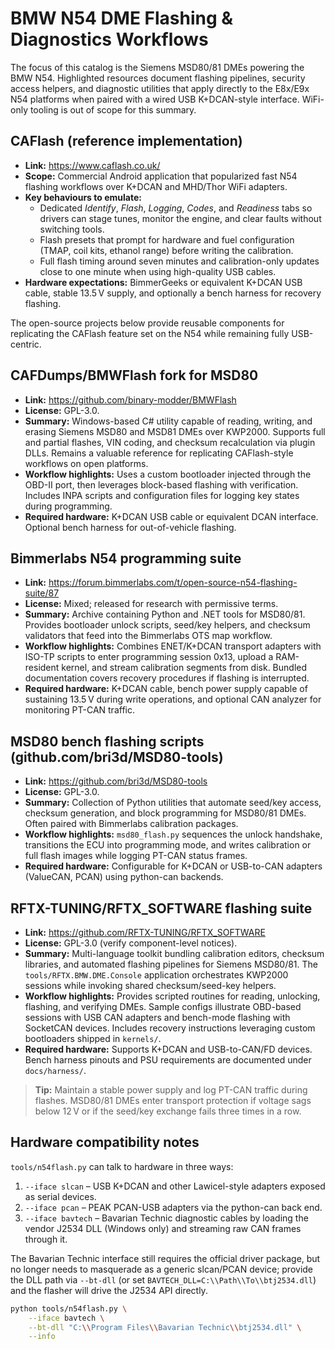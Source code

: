 # BMW N54 DME Flashing & Diagnostics Workflows

The focus of this catalog is the Siemens MSD80/81 DMEs powering the BMW N54.
Highlighted resources document flashing pipelines, security access helpers, and
diagnostic utilities that apply directly to the E8x/E9x N54 platforms when
paired with a wired USB K+DCAN-style interface. WiFi-only tooling is out of
scope for this summary.

## CAFlash (reference implementation)
- **Link:** https://www.caflash.co.uk/
- **Scope:** Commercial Android application that popularized fast N54 flashing
  workflows over K+DCAN and MHD/Thor WiFi adapters.
- **Key behaviours to emulate:**
  - Dedicated *Identify*, *Flash*, *Logging*, *Codes*, and *Readiness* tabs so
    drivers can stage tunes, monitor the engine, and clear faults without
    switching tools.
  - Flash presets that prompt for hardware and fuel configuration (TMAP, coil
    kits, ethanol range) before writing the calibration.
  - Full flash timing around seven minutes and calibration-only updates close to
    one minute when using high-quality USB cables.
- **Hardware expectations:** BimmerGeeks or equivalent K+DCAN USB cable, stable
  13.5 V supply, and optionally a bench harness for recovery flashing.

The open-source projects below provide reusable components for replicating the
CAFlash feature set on the N54 while remaining fully USB-centric.

## CAFDumps/BMWFlash fork for MSD80
- **Link:** https://github.com/binary-modder/BMWFlash
- **License:** GPL-3.0.
- **Summary:** Windows-based C# utility capable of reading, writing, and erasing
  Siemens MSD80 and MSD81 DMEs over KWP2000. Supports full and partial flashes,
  VIN coding, and checksum recalculation via plugin DLLs. Remains a valuable
  reference for replicating CAFlash-style workflows on open platforms.
- **Workflow highlights:** Uses a custom bootloader injected through the OBD-II
  port, then leverages block-based flashing with verification. Includes INPA
  scripts and configuration files for logging key states during programming.
- **Required hardware:** K+DCAN USB cable or equivalent DCAN interface. Optional
  bench harness for out-of-vehicle flashing.

## Bimmerlabs N54 programming suite
- **Link:** https://forum.bimmerlabs.com/t/open-source-n54-flashing-suite/87
- **License:** Mixed; released for research with permissive terms.
- **Summary:** Archive containing Python and .NET tools for MSD80/81. Provides
  bootloader unlock scripts, seed/key helpers, and checksum validators that feed
  into the Bimmerlabs OTS map workflow.
- **Workflow highlights:** Combines ENET/K+DCAN transport adapters with ISO-TP
  scripts to enter programming session 0x13, upload a RAM-resident kernel, and
  stream calibration segments from disk. Bundled documentation covers recovery
  procedures if flashing is interrupted.
- **Required hardware:** K+DCAN cable, bench power supply capable of sustaining
  13.5 V during write operations, and optional CAN analyzer for monitoring
  PT-CAN traffic.

## MSD80 bench flashing scripts (github.com/bri3d/MSD80-tools)
- **Link:** https://github.com/bri3d/MSD80-tools
- **License:** GPL-3.0.
- **Summary:** Collection of Python utilities that automate seed/key access,
  checksum generation, and block programming for MSD80/81 DMEs. Often paired with
  Bimmerlabs calibration packages.
- **Workflow highlights:** `msd80_flash.py` sequences the unlock handshake,
  transitions the ECU into programming mode, and writes calibration or full flash
  images while logging PT-CAN status frames.
- **Required hardware:** Configurable for K+DCAN or USB-to-CAN adapters (ValueCAN,
  PCAN) using python-can backends.

## RFTX-TUNING/RFTX_SOFTWARE flashing suite
- **Link:** https://github.com/RFTX-TUNING/RFTX_SOFTWARE
- **License:** GPL-3.0 (verify component-level notices).
- **Summary:** Multi-language toolkit bundling calibration editors, checksum
  libraries, and automated flashing pipelines for Siemens MSD80/81. The
  `tools/RFTX.BMW.DME.Console` application orchestrates KWP2000 sessions while
  invoking shared checksum/seed-key helpers.
- **Workflow highlights:** Provides scripted routines for reading, unlocking,
  flashing, and verifying DMEs. Sample configs illustrate OBD-based sessions with
  USB CAN adapters and bench-mode flashing with SocketCAN devices. Includes
  recovery instructions leveraging custom bootloaders shipped in `kernels/`.
- **Required hardware:** Supports K+DCAN and USB-to-CAN/FD devices. Bench harness
  pinouts and PSU requirements are documented under `docs/harness/`.

> **Tip:** Maintain a stable power supply and log PT-CAN traffic during flashes.
> MSD80/81 DMEs enter transport protection if voltage sags below 12 V or if the
> seed/key exchange fails three times in a row.

## Hardware compatibility notes

`tools/n54flash.py` can talk to hardware in three ways:

1. `--iface slcan` – USB K+DCAN and other Lawicel-style adapters exposed as
   serial devices.
2. `--iface pcan` – PEAK PCAN-USB adapters via the python-can back end.
3. `--iface bavtech` – Bavarian Technic diagnostic cables by loading the vendor
   J2534 DLL (Windows only) and streaming raw CAN frames through it.

The Bavarian Technic interface still requires the official driver package, but
no longer needs to masquerade as a generic slcan/PCAN device; provide the DLL
path via `--bt-dll` (or set `BAVTECH_DLL=C:\\Path\\To\\btj2534.dll`) and the
flasher will drive the J2534 API directly.

```bash
python tools/n54flash.py \
    --iface bavtech \
    --bt-dll "C:\\Program Files\\Bavarian Technic\\btj2534.dll" \
    --info
```
